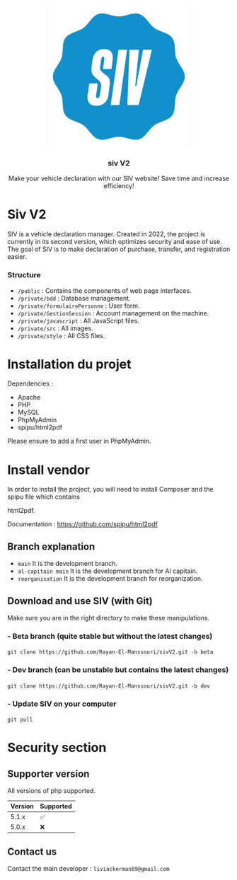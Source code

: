 <p align="center">
  <a href="https://github.com/Rayan-El-Manssouri/siv#readme">
    <img src="./private/src/logo.png" alt="siv logo" style="max-width: 100%;" >
  </a>
</p>

<h3 align="center">siv V2</h3>

<p align="center">
  Make your vehicle declaration with our SIV website! Save time and increase efficiency!
</p>


# Siv V2

SIV is a vehicle declaration manager. Created in 2022, the project is currently in its second version, 
which optimizes security and ease of use. The goal of SIV is to make declaration of purchase, transfer, 
and registration easier.

### Structure

- ```/public``` : Contains the components of web page interfaces.
- ```/private/bdd``` : Database management.
- ```/private/formulairePersonne``` : User form.
- ```/private/GestionSession``` : Account management on the machine.
- ```/private/javascript``` : All JavaScript files.
- ```/private/src``` : All images.
- ```/private/style``` : All CSS files.


# Installation du projet

Dependencies :
- Apache
- PHP
- MySQL
- PhpMyAdmin
- spipu/html2pdf

Please ensure to add a first user in PhpMyAdmin.

# Install vendor

In order to install the project, you will need to install Composer and the spipu file which contains 

html2pdf.

Documentation : https://github.com/spipu/html2pdf

## Branch explanation
- `main` It is the development branch.
- `al-capitain main` It is the development branch for Al capitain.
- `reorganisation` It is the development branch for reorganization.

## Download and use SIV (with Git)
Make sure you are in the right directory to make these manipulations.
### - Beta branch  (quite stable but without the latest changes)
```git clone https://github.com/Rayan-El-Manssouri/sivV2.git -b beta```
### - Dev branch  (can be unstable but contains the latest changes)
```git clone https://github.com/Rayan-El-Manssouri/sivV2.git -b dev```
### - Update SIV on your computer
```git pull```

# Security section

## Supporter version

All versions of php supported.


| Version | Supported          |
| ------- | ------------------ |
| 5.1.x   | :white_check_mark: |
| 5.0.x   | :x:                |


## Contact us

Contact the main developer : ```liviackerman69@gmail.com```

